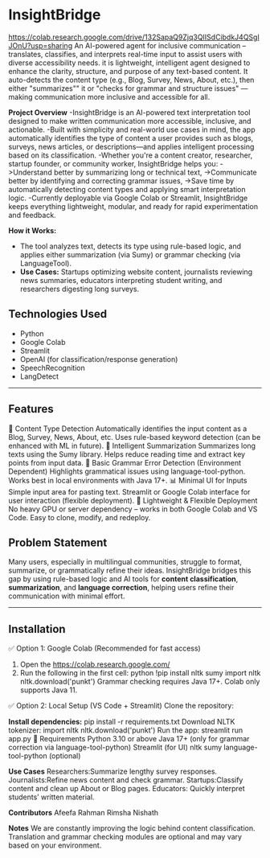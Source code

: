 # InsightBridge
https://colab.research.google.com/drive/132SapaQ9Zjq3QIISdCibdkJ4QSglJOnU?usp=sharing
An AI-powered agent for inclusive communication – translates, classifies, and interprets real-time input to assist users with diverse accessibility needs. it is  lightweight, intelligent agent designed to enhance the clarity, structure, and purpose of any text-based content. It auto-detects the content type (e.g., Blog, Survey, News, About, etc.), then either "summarizes"" it or "checks for grammar and structure issues" — making communication more inclusive and accessible for all.

**Project Overview**
-InsightBridge is an AI-powered text interpretation tool designed to make written communication more accessible, inclusive, and actionable. 
-Built with simplicity and real-world use cases in mind, the app automatically identifies the type of content a user provides such as blogs, surveys, news articles, or descriptions—and applies intelligent processing based on its classification.
-Whether you're a content creator, researcher, startup founder, or community worker, InsightBridge helps you:
->Understand better by summarizing long or technical text,
->Communicate better by identifying and correcting grammar issues,
->Save time by automatically detecting content types and applying smart interpretation logic.
-Currently deployable via Google Colab or Streamlit, InsightBridge keeps everything lightweight, modular, and ready for rapid experimentation and feedback.

**How it Works:**
* The tool analyzes text, detects its type using rule-based logic, and applies either summarization (via Sumy) or grammar checking (via LanguageTool).
* **Use Cases:** Startups optimizing website content, journalists reviewing news summaries, educators interpreting student writing, and researchers digesting long surveys.
  
##  Technologies Used
- Python 
- Google Colab
- Streamlit
- OpenAI (for classification/response generation) 
- SpeechRecognition 
- LangDetect

---
##  Features
🔎 Content Type Detection
Automatically identifies the input content as a Blog, Survey, News, About, etc.
Uses rule-based keyword detection (can be enhanced with ML in future).
🧠 Intelligent Summarization
Summarizes long texts using the Sumy library.
Helps reduce reading time and extract key points from input data.
📝 Basic Grammar Error Detection (Environment Dependent)
Highlights grammatical issues using language-tool-python.
Works best in local environments with Java 17+.
📊 Minimal UI for Inputs
Simple input area for pasting text.
Streamlit or Google Colab interface for user interaction (flexible deployment).
📁 Lightweight & Flexible Deployment
No heavy GPU or server dependency – works in both Google Colab and VS Code.
Easy to clone, modify, and redeploy.

## Problem Statement
Many users, especially in multilingual communities, struggle to format, summarize, or grammatically refine their ideas. InsightBridge bridges this gap by using rule-based logic and AI tools for **content classification**, **summarization**, and **language correction**, helping users refine their communication with minimal effort.
 
---
## Installation
✅ Option 1: Google Colab (Recommended for fast access)
1. Open the https://colab.research.google.com/ 
2. Run the following in the first cell:
python
!pip install nltk sumy
import nltk
nltk.download('punkt')
Grammar checking requires Java 17+. Colab only supports Java 11.

✅ Option 2: Local Setup (VS Code + Streamlit)
Clone the repository:

**Install dependencies:**
pip install -r requirements.txt
Download NLTK tokenizer:
import nltk
nltk.download('punkt')
Run the app:
streamlit run app.py
🧩 Requirements
Python 3.10 or above
Java 17+ (only for grammar correction via language-tool-python)
Streamlit (for UI)
nltk
sumy
language-tool-python (optional)

**Use Cases**
Researchers:Summarize lengthy survey responses.
Journalists:Refine news content and check grammar.
Startups:Classify content and clean up About or Blog pages.
Educators: Quickly interpret students’ written material.

**Contributors**
Afeefa Rahman
Rimsha Nishath

**Notes**
We are constantly improving the logic behind content classification.
Translation and grammar checking modules are optional and may vary based on your environment.




